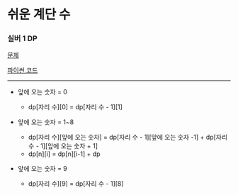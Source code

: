 # 쉬운 계단 수
### 실버 1 DP
[문제](https://www.acmicpc.net/problem/10844)

[파이썬 코드](10844.py)

---

- 앞에 오는 숫자 = 0 
  - dp[자리 수][0] = dp[자리 수 - 1][1]


- 앞에 오는 숫자 = 1~8
  - dp[자리 수][앞에 오는 숫자] = dp[자리 수 - 1][앞에 오는 숫자 -1] + dp[자리 수 - 1][앞에 오는 숫자 + 1]
  - dp[n][i] = dp[n][i-1] + dp


- 앞에 오는 숫자 = 9 
  - dp[자리 수][9] = dp[자리 수 - 1][8]